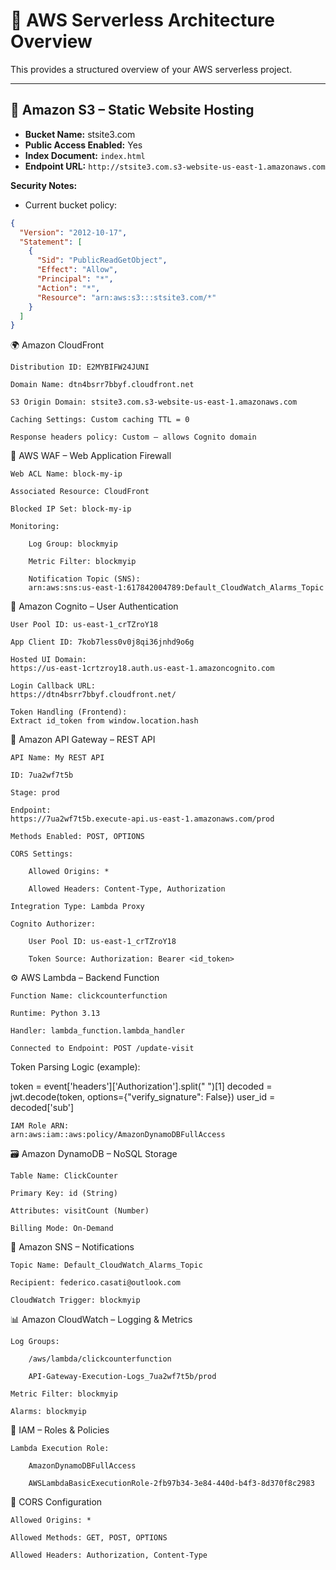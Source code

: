 # 🧩 AWS Serverless Architecture Overview

This provides a structured overview of your AWS serverless project.

---

## 📁 Amazon S3 – Static Website Hosting

- **Bucket Name:** stsite3.com  
- **Public Access Enabled:** Yes  
- **Index Document:** `index.html`  
- **Endpoint URL:** `http://stsite3.com.s3-website-us-east-1.amazonaws.com`

**Security Notes:**  
- Current bucket policy:

```json
{
  "Version": "2012-10-17",
  "Statement": [
    {
      "Sid": "PublicReadGetObject",
      "Effect": "Allow",
      "Principal": "*",
      "Action": "*",
      "Resource": "arn:aws:s3:::stsite3.com/*"
    }
  ]
}
```

🌍 Amazon CloudFront

    Distribution ID: E2MYBIFW24JUNI

    Domain Name: dtn4bsrr7bbyf.cloudfront.net

    S3 Origin Domain: stsite3.com.s3-website-us-east-1.amazonaws.com

    Caching Settings: Custom caching TTL = 0

    Response headers policy: Custom – allows Cognito domain

🔐 AWS WAF – Web Application Firewall

    Web ACL Name: block-my-ip

    Associated Resource: CloudFront

    Blocked IP Set: block-my-ip

    Monitoring:

        Log Group: blockmyip

        Metric Filter: blockmyip

        Notification Topic (SNS):
        arn:aws:sns:us-east-1:617842004789:Default_CloudWatch_Alarms_Topic

👤 Amazon Cognito – User Authentication

    User Pool ID: us-east-1_crTZroY18

    App Client ID: 7kob7less0v0j8qi36jnhd9o6g

    Hosted UI Domain:
    https://us-east-1crtzroy18.auth.us-east-1.amazoncognito.com

    Login Callback URL:
    https://dtn4bsrr7bbyf.cloudfront.net/

    Token Handling (Frontend):
    Extract id_token from window.location.hash

🚀 Amazon API Gateway – REST API

    API Name: My REST API

    ID: 7ua2wf7t5b

    Stage: prod

    Endpoint:
    https://7ua2wf7t5b.execute-api.us-east-1.amazonaws.com/prod

    Methods Enabled: POST, OPTIONS

    CORS Settings:

        Allowed Origins: *

        Allowed Headers: Content-Type, Authorization

    Integration Type: Lambda Proxy

    Cognito Authorizer:

        User Pool ID: us-east-1_crTZroY18

        Token Source: Authorization: Bearer <id_token>

⚙️ AWS Lambda – Backend Function

    Function Name: clickcounterfunction

    Runtime: Python 3.13

    Handler: lambda_function.lambda_handler

    Connected to Endpoint: POST /update-visit

Token Parsing Logic (example):

token = event['headers']['Authorization'].split(" ")[1]
decoded = jwt.decode(token, options={"verify_signature": False})
user_id = decoded['sub']

    IAM Role ARN:
    arn:aws:iam::aws:policy/AmazonDynamoDBFullAccess

🗃️ Amazon DynamoDB – NoSQL Storage

    Table Name: ClickCounter

    Primary Key: id (String)

    Attributes: visitCount (Number)

    Billing Mode: On-Demand

📣 Amazon SNS – Notifications

    Topic Name: Default_CloudWatch_Alarms_Topic

    Recipient: federico.casati@outlook.com

    CloudWatch Trigger: blockmyip

📊 Amazon CloudWatch – Logging & Metrics

    Log Groups:

        /aws/lambda/clickcounterfunction

        API-Gateway-Execution-Logs_7ua2wf7t5b/prod

    Metric Filter: blockmyip

    Alarms: blockmyip

🔐 IAM – Roles & Policies

    Lambda Execution Role:

        AmazonDynamoDBFullAccess

        AWSLambdaBasicExecutionRole-2fb97b34-3e84-440d-b4f3-8d370f8c2983

🔁 CORS Configuration

    Allowed Origins: *

    Allowed Methods: GET, POST, OPTIONS

    Allowed Headers: Authorization, Content-Type


